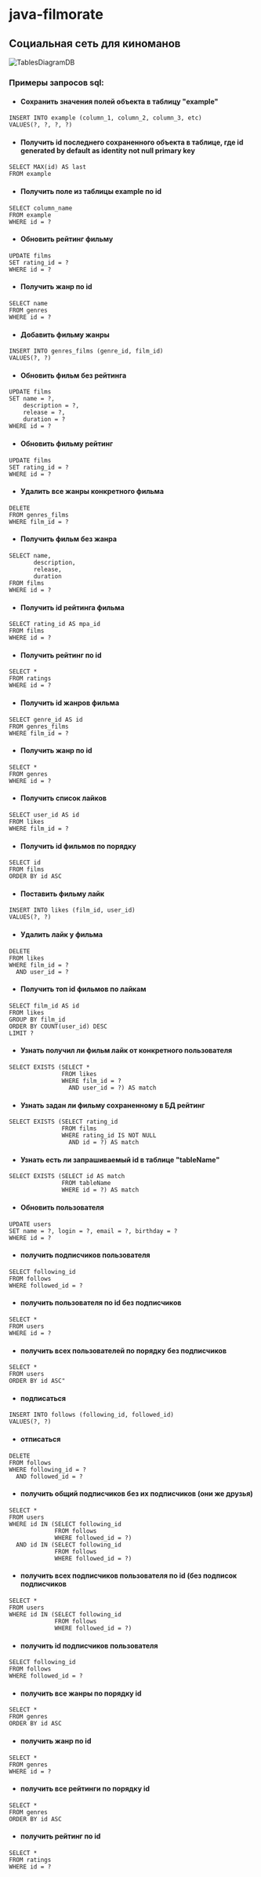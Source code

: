 # java-filmorate 
## Cоциальная сеть для киноманов
![TablesDiagramDB](https://github.com/okidokiluckyloki/java-filmorate/assets/148979016/6433e8f2-f06a-43fe-a1e8-67ac6537ce3b)
### Примеры запросов sql:
* ####  Сохранить значения полей объекта в таблицу "example"
```oracle-plsql
INSERT INTO example (column_1, column_2, column_3, etc) 
VALUES(?, ?, ?, ?)
````
* ####  Получить id последнего сохраненного объекта в таблице, где id generated by default as identity not null primary key
```oracle-plsql
SELECT MAX(id) AS last 
FROM example
````
* ####  Получить поле из таблицы example по id
```oracle-plsql
SELECT column_name
FROM example
WHERE id = ?
````
* ####  Обновить рейтинг фильму
```oracle-plsql
UPDATE films 
SET rating_id = ?
WHERE id = ?
````
* ####  Получить жанр по id
```oracle-plsql
SELECT name 
FROM genres 
WHERE id = ?
````
* ####  Добавить фильму жанры
```oracle-plsql
INSERT INTO genres_films (genre_id, film_id)
VALUES(?, ?)
````
* ####  Обновить фильм без рейтинга
```oracle-plsql
UPDATE films 
SET name = ?,
    description = ?,
    release = ?,
    duration = ? 
WHERE id = ?
````
* ####  Обновить фильму рейтинг
```oracle-plsql
UPDATE films 
SET rating_id = ?
WHERE id = ?
````
* ####  Удалить все жанры конкретного фильма
```oracle-plsql
DELETE 
FROM genres_films
WHERE film_id = ?
````
* ####  Получить фильм без жанра
```oracle-plsql
SELECT name,
       description,
       release,
       duration 
FROM films 
WHERE id = ?
````
* ####  Получить id рейтинга фильма
```oracle-plsql
SELECT rating_id AS mpa_id
FROM films
WHERE id = ?
````
* ####  Получить рейтинг по id
```oracle-plsql
SELECT * 
FROM ratings
WHERE id = ?
````
* ####  Получить id жанров фильма
```oracle-plsql
SELECT genre_id AS id
FROM genres_films 
WHERE film_id = ?
````
* ####  Получить жанр по id
```oracle-plsql
SELECT * 
FROM genres
WHERE id = ?
````
* ####  Получить список лайков
```oracle-plsql
SELECT user_id AS id 
FROM likes 
WHERE film_id = ?
````
* ####  Получить id фильмов по порядку
```oracle-plsql
SELECT id 
FROM films 
ORDER BY id ASC
````
* ####  Поставить фильму лайк
```oracle-plsql
INSERT INTO likes (film_id, user_id)
VALUES(?, ?)
````
* ####  Удалить лайк у фильма
```oracle-plsql
DELETE 
FROM likes 
WHERE film_id = ? 
  AND user_id = ?
````
* ####  Получить топ id фильмов по лайкам
```oracle-plsql
SELECT film_id AS id 
FROM likes
GROUP BY film_id
ORDER BY COUNT(user_id) DESC
LIMIT ?
````
* ####  Узнать получил ли фильм лайк от конкретного пользователя
```oracle-plsql
SELECT EXISTS (SELECT * 
               FROM likes
               WHERE film_id = ? 
                 AND user_id = ?) AS match
````
* ####  Узнать задан ли фильму сохраненному в БД рейтинг
```oracle-plsql
SELECT EXISTS (SELECT rating_id
               FROM films
               WHERE rating_id IS NOT NULL 
                 AND id = ?) AS match
````
* ####  Узнать есть ли запрашиваемый id в таблице "tableName"
```oracle-plsql
SELECT EXISTS (SELECT id AS match 
               FROM tableName
               WHERE id = ?) AS match
````
* ####  Обновить пользователя
```oracle-plsql
UPDATE users 
SET name = ?, login = ?, email = ?, birthday = ?
WHERE id = ?
````
* ####  получить подписчиков пользователя
```oracle-plsql
SELECT following_id 
FROM follows 
WHERE followed_id = ?
````
* ####  получить пользователя по id без подписчиков
```oracle-plsql
SELECT * 
FROM users 
WHERE id = ?
````
* ####  получить всех пользователей по порядку без подписчиков
```oracle-plsql
SELECT * 
FROM users 
ORDER BY id ASC"
````
* ####  подписаться
```oracle-plsql
INSERT INTO follows (following_id, followed_id) 
VALUES(?, ?)
````
* ####  отписаться
```oracle-plsql
DELETE 
FROM follows 
WHERE following_id = ? 
  AND followed_id = ?
````
* ####  получить общий подписчиков без их подписчиков (они же друзья)
```oracle-plsql
SELECT * 
FROM users 
WHERE id IN (SELECT following_id 
             FROM follows 
             WHERE followed_id = ?)
  AND id IN (SELECT following_id 
             FROM follows 
             WHERE followed_id = ?)
````
* ####  получить всех подписчиков пользователя по id (без подписок подписчиков
```oracle-plsql
SELECT * 
FROM users 
WHERE id IN (SELECT following_id
             FROM follows
             WHERE followed_id = ?)
````
* ####  получить id подписчиков пользователя
```oracle-plsql
SELECT following_id 
FROM follows 
WHERE followed_id = ?
````
* ####  получить все жанры по порядку id
```oracle-plsql
SELECT * 
FROM genres 
ORDER BY id ASC
````
* ####  получить жанр по id
```oracle-plsql
SELECT * 
FROM genres 
WHERE id = ?
````
* ####  получить все рейтинги по порядку id
```oracle-plsql
SELECT * 
FROM genres 
ORDER BY id ASC
````
* ####  получить рейтинг по id
```oracle-plsql
SELECT * 
FROM ratings
WHERE id = ?
````
